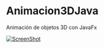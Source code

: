 # Animacion3DJava

Animación de objetos 3D con JavaFx <br>

[![ScreenShot](https://raw.github.com/GabLeRoux/WebMole/master/ressources/WebMole_Youtube_Video.png)](http://youtu.be/00YsHqAnE2s)

